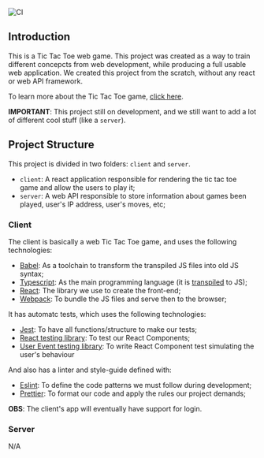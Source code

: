 ![CI](https://github.com/WillRock19/TikTakToe/workflows/CI/badge.svg)

## Introduction

This is a Tic Tac Toe web game. This project was created as a way to train different concepcts from web development, while producing a full usable web application. We created this project from the scratch, without any react or web API framework.

To learn more about the Tic Tac Toe game, [click here](https://en.wikipedia.org/wiki/Tic-tac-toe).

**IMPORTANT**: This project still on development, and we still want to add a lot of different cool stuff (like a `server`).

## Project Structure

This project is divided in two folders: `client` and `server`.

- `client`: A react application responsible for rendering the tic tac toe game and allow the users to play it;
- `server`: A web API responsible to store information about games been played, user's IP address, user's moves, etc;

### Client

The client is basically a web Tic Tac Toe game, and uses the following technologies:

- [Babel](https://babeljs.io/docs/): As a toolchain to transform the transpiled JS files into old JS syntax;
- [Typescript](https://www.typescriptlang.org/): As the main programming language (it is [transpiled](https://dev.to/kealanparr/compiling-vs-transpiling-3h9i) to JS);
- [React](https://react.dev/): The library we use to create the front-end;
- [Webpack](https://webpack.js.org/concepts/): To bundle the JS files and serve then to the browser;

It has automatc tests, which uses the following technologies:

- [Jest](https://jestjs.io/pt-BR/): To have all functions/structure to make our tests;
- [React testing library](https://testing-library.com/docs/react-testing-library/intro/): To test our React Components;
- [User Event testing library](https://testing-library.com/docs/ecosystem-user-event/): To write React Component test simulating the user's behaviour

And also has a linter and style-guide defined with:

- [Eslint](https://eslint.org/docs/latest/use/getting-started): To define the code patterns we must follow during development;
- [Prettier](https://prettier.io/): To format our code and apply the rules our project demands;

**OBS**: The client's app will eventually have support for login.

### Server

N/A
